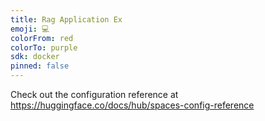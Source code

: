 ```yaml
---
title: Rag Application Ex
emoji: 💻
colorFrom: red
colorTo: purple
sdk: docker
pinned: false
---
```




Check out the configuration reference at https://huggingface.co/docs/hub/spaces-config-reference
